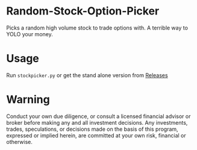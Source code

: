 # Random-Stock-Option-Picker
Picks a random high volume stock to trade options with. A terrible way to YOLO your money. 

# Usage
Run `stockpicker.py` or get the stand alone version from [Releases](https://github.com/Jason-S-Wu/Random-Stock-Option-Picker/releases)

# Warning
Conduct your own due diligence, or consult a licensed financial advisor or broker before making any and all investment decisions. Any investments, trades, speculations, or decisions made on the basis of this program, expressed or implied herein, are committed at your own risk, financial or otherwise.
